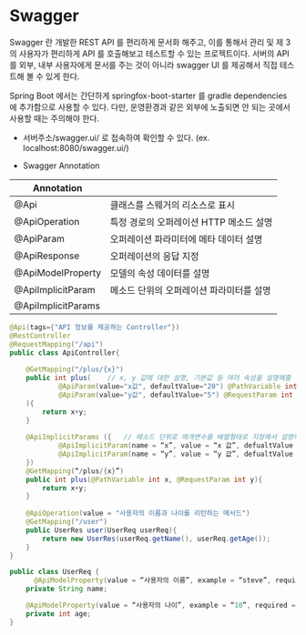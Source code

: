 # Swagger 
Swagger 란 개발한 REST API 를 편리하게 문서화 해주고, 이를 통해서 관리 및 제 3의 사용자가 편리하게 API 를 호출해보고 테스트할 수 있는 프로젝트이다. 서버의 API 를 외부, 내부 사용자에게 문서를 주는 것이 아니라 swagger UI 를 제공해서 직접 테스트해 볼 수 있게 한다. 

Spring Boot 에서는 간단하게 springfox-boot-starter 를 gradle dependencies 에 추가함으로 사용할 수 있다. 다만, 운영환경과 같은 외부에 노출되면 안 되는 곳에서 사용할 때는 주의해야 한다.

- 서버주소/swagger.ui/ 로 접속하여 확인할 수 있다. (ex. localhost:8080/swagger.ui/)


- Swagger Annotation 

| Annotation ||
| --- | --- |
|@Api|클래스를 스웨거의 리소스로 표시|
|@ApiOperation|특정 경로의 오퍼레이션 HTTP 메소드 설명|
|@ApiParam|오퍼레이션 파라미터에 메타 데이터 설명|
|@ApiResponse|오퍼레이션의 응답 지정|
|@ApiModelProperty|모델의 속성 데이터를 설명|
|@ApiImplicitParam|메소드 단위의 오퍼레이션 파라미터를 설명|
|@ApiImplicitParams||


```java
@Api(tags={"API 정보를 제공하는 Controller"})
@RestController
@RequestMapping("/api")
public class ApiController{
  
    @GetMapping("/plus/{x}")
    public int plus(    // x, y 값에 대한 설명, 기본값 등 여러 속성을 설명해줄 수 있음
            @ApiParam(value="x값", defaultValue="20") @PathVariable int x,
            @ApiParam(value="y값", defaultValue="5") @RequestParam int y
    ){
        return x+y;
    }
  
    @ApiImplicitParams ({   // 메소드 단위로 매개변수를 배열형태로 지정해서 설명해줄 수 있음
            @ApiImplicitParam(name = “x”, value = “x 값”, defualtValue = 20), 
            @ApiImplicitParam(name = “y”, value = “y 값”, defualtValue = 5)
    })
    @GetMapping(“/plus/{x}”)
    public int plus(@PathVariable int x, @RequestParam int y){
        return x+y;
    }
    
    @ApiOperation(value = "사용자의 이름과 나이를 리턴하는 메서드")
    @GetMapping("/user")
    public UserRes user(UserReq userReq){
        return new UserRes(userReq.getName(), userReq.getAge());
    }
}

public class UserReq {
	  @ApiModelProperty(value = “사용자의 이름”, example = “steve”, required = true)
    private String name;

    @ApiModelProperty(value = “사용자의 나이”, example = “10”, required = true)
    private int age;
}
```
